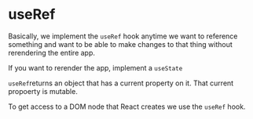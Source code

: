 # useRef

Basically, we implement the `useRef` hook anytime we want to reference something and want to be able to make changes to that thing without rerendering the entire app.

If you want to rerender the app, implement a `useState`

`useRef`returns an object that has a current property on it. That current propoerty is mutable.

To get access to a DOM node that React creates we use the `useRef` hook.
